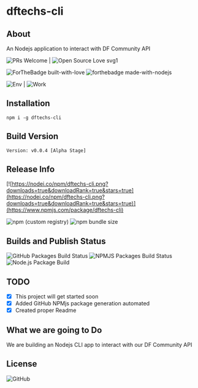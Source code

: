 # dftechs-cli

## About

An Nodejs application to interact with DF Community API

![PRs Welcome](https://img.shields.io/badge/PRs-welcome-brightgreen.svg?style=flat-square) | ![Open Source Love svg1](https://badges.frapsoft.com/os/v1/open-source.svg?v=103)

![ForTheBadge built-with-love](https://ForTheBadge.com/images/badges/built-with-love.svg)
![forthebadge made-with-nodejs](https://ForTheBadge.com/images/badges/made-with-javascript.svg)

![Env](https://img.shields.io/badge/App%20Env-CLI%20compatible-yellow) | ![Work](https://img.shields.io/badge/Works%20with-DF%20Community%20API-blue)

## Installation

```
npm i -g dftechs-cli
```

## Build Version

```
Version: v0.0.4 [Alpha Stage]
```

## Release Info

[![https://nodei.co/npm/dftechs-cli.png?downloads=true&downloadRank=true&stars=true](https://nodei.co/npm/dftechs-cli.png?downloads=true&downloadRank=true&stars=true)](https://www.npmjs.com/package/dftechs-cli)

![npm (custom registry)](https://img.shields.io/npm/v/dftechs-cli/latest?style=for-the-badge)
![npm bundle size](https://img.shields.io/bundlephobia/min/dftechs-cli?style=for-the-badge)

## Builds and Publish Status

![GitHub Packages Build Status](https://github.com/DFTECHSDEVCENTER/dftechs-cli/workflows/GitHub%20Packages%20Build%20Status/badge.svg)
![NPMJS Packages Build Status](https://github.com/DFTECHSDEVCENTER/dftechs-cli/workflows/NPMJS%20Packages%20Build%20Status/badge.svg)
![Node.js Package Build](https://github.com/DFTECHSDEVCENTER/dftechs-cli/workflows/Node.js%20Package%20Build/badge.svg)

## TODO

- [x] This project will get started soon
- [x] Added GitHub NPMjs package generation automated
- [x] Created proper Readme

## What we are going to Do

We are building an Nodejs CLI app to interact with our DF Community API

## License

![GitHub](https://img.shields.io/github/license/DFTECHSDEVCENTER/dftechs-cli?style=for-the-badge)

